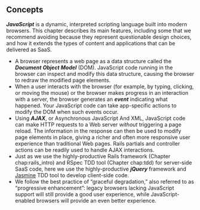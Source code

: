 ## Concepts
_**JavaScript**_ is a dynamic, interpreted scripting language built into modern browsers. This chapter describes its main features, including some that we recommend avoiding because they represent questionable design choices, and how it extends the types of content and applications that can be delivered as SaaS.


*  A browser represents a web page as a data structure called the _**Document Object Model**_ (DOM). JavaScript code running in the browser can inspect and modify this data structure, causing the browser to redraw the modified page elements.
*  When a user interacts with the browser (for example, by typing, clicking, or moving the mouse) or the browser makes progress in an interaction with a server, the browser generates an _**event**_ indicating what happened.  Your JavaScript code can take app-specific actions to modify the DOM when such events occur.
*  Using _**AJAX**_, or Asynchronous JavaScript And XML, JavaScript code can make HTTP requests to a Web server *without* triggering a page reload.  The information in the response can then be used to modify page elements in place, giving a richer and often more responsive user experience than traditional Web pages.  Rails partials and controller actions can be readily used to handle AJAX interactions.
*  Just as we use the highly-productive Rails framework (Chapter chap:rails_intro) and RSpec TDD tool (Chapter chap:tdd) for server-side SaaS code, here we use the highly-productive _**jQuery**_ framework and [Jasmine](http://pivotal.github.com/jasmine) TDD tool to develop client-side code.
*  We follow the best practice of “graceful degradation,” also referred to as “progressive enhancement”: legacy browsers lacking JavaScript support will still provide a good user experience, while JavaScript-enabled browsers will provide an even better experience.